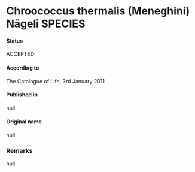 # Chroococcus thermalis (Meneghini) Nägeli SPECIES

#### Status
ACCEPTED

#### According to
The Catalogue of Life, 3rd January 2011

#### Published in
null

#### Original name
null

### Remarks
null